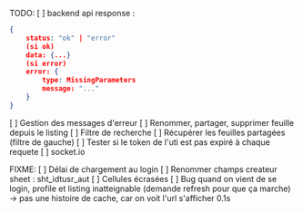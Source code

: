 TODO:
[ ] backend api response :
```json
{
    status: "ok" | "error"
    (si ok)
    data: {...}
    (si error)
    error: {
        type: MissingParameters
        message: "..."
    }
}
```
[ ] Gestion des messages d'erreur
[ ] Renommer, partager, supprimer feuille depuis le listing
[ ] Filtre de recherche
[ ] Récupérer les feuilles partagées (filtre de gauche)
[ ] Tester si le token de l'uti est pas expiré à chaque requete
[ ] socket.io

FIXME:
[ ] Délai de chargement au login
[ ] Renommer champs createur sheet : sht_idtusr_aut
[ ] Cellules écrasées
[ ] Bug quand on vient de se login, profile et listing inatteignable (demande refresh pour que ça marche) -> pas une histoire de cache, car on voit l'url s'afficher 0.1s